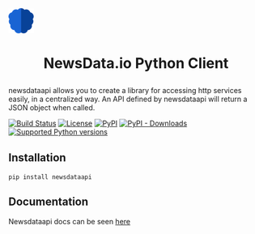 
[![NewsData.io logo](https://raw.githubusercontent.com/bytesview/python-client/main/newsdata-logo.png)](https://newsdata.io)

# <p align="center">NewsData.io Python Client

newsdataapi allows you to create a library for accessing http services easily, in a centralized way. An API defined by newsdataapi will return a JSON object when called.

[![Build Status](https://img.shields.io/github/actions/workflow/status/bytesview/python-client/python-publish.yml)](https://github.com/bytesview/python-client/actions/workflows/python-publish.yml)
[![License](https://img.shields.io/badge/license-MIT-blue)](https://github.com/newsdataapi/python-client/blob/main/LICENSE)
[![PyPI](https://img.shields.io/pypi/v/newsdataapi?color=084298)](https://pypi.org/project/newsdataapi)
[![PyPI - Downloads](https://img.shields.io/pypi/dm/newsdataapi)](https://pypi.org/project/newsdataapi)
[![Supported Python versions](https://img.shields.io/pypi/pyversions/newsdataapi)](https://pypi.org/project/newsdataapi)

## Installation
```
pip install newsdataapi
```

## Documentation

Newsdataapi docs can be seen [here](https://newsdata.io/documentation)